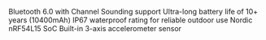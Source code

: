 Bluetooth 6.0 with Channel Sounding support
Ultra-long battery life of 10+ years (10400mAh)
IP67 waterproof rating for reliable outdoor use
Nordic nRF54L15 SoC
Built-in 3-axis accelerometer sensor
